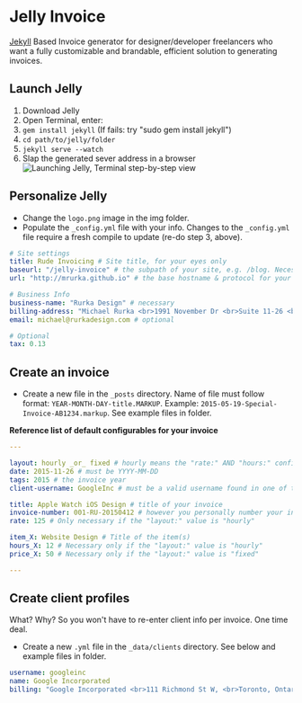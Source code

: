 # Jelly Invoice

<a href="http://jekyllrb.com/" target="_blank">Jekyll</a> Based Invoice generator for designer/developer freelancers who want a fully customizable and brandable, efficient solution to generating invoices.


## Launch Jelly
1. Download Jelly
2. Open Terminal, enter: 
3. `gem install jekyll` (If fails: try "sudo gem install jekyll")
4. `cd path/to/jelly/folder`
5. `jekyll serve --watch`
6. Slap the generated sever address in a browser
![Launching Jelly, Terminal step-by-step view](https://raw.githubusercontent.com/MRurka/jelly-invoice/gh-pages/img/terminal-example.jpg)


## Personalize Jelly
- Change the `logo.png` image in the img folder. 
- Populate the `_config.yml` file with your info. Changes to the `_config.yml` file require a fresh compile to update (re-do step 3, above).
``` yaml
# Site settings
title: Rude Invoicing # Site title, for your eyes only
baseurl: "/jelly-invoice" # the subpath of your site, e.g. /blog. Necessary if hosting it online.
url: "http://mrurka.github.io" # the base hostname & protocol for your site. Necessary if hosting it online. 

# Business Info
business-name: "Rurka Design" # necessary
billing-address: "Michael Rurka <br>1991 November Dr <br>Suite 11-26 <br>Canada, NB <br>BN: RUD3-551991" #necessary
email: michael@rurkadesign.com # optional

# Optional
tax: 0.13
```


## Create an invoice
- Create a new file in the `_posts` directory. Name of file must follow format: `YEAR-MONTH-DAY-title.MARKUP`. Example: `2015-05-19-Special-Invoice-AB1234.markup`. See example files in folder.

**Reference list of default configurables for your invoice**
``` yaml
---

layout: hourly _or_ fixed # hourly means the "rate:" AND "hours:" configurables will need values. See them just below.
date: 2015-11-26 # must be YYYY-MM-DD
tags: 2015 # the invoice year
client-username: GoogleInc # must be a valid username found in one of the client profiles. See next section (Create client profiles).

title: Apple Watch iOS Design # title of your invoice
invoice-number: 001-RU-20150412 # however you personally number your invoices.
rate: 125 # Only necessary if the "layout:" value is "hourly" 

item_X: Website Design # Title of the item(s)
hours_X: 12 # Necessary only if the "layout:" value is "hourly"
price_X: 50 # Necessary only if the "layout:" value is "fixed"

---
```

## Create client profiles
What? Why? So you won't have to re-enter client info per invoice. One time deal.
- Create a new `.yml` file in the `_data/clients` directory. See below and example files in folder.
``` yaml
username: googleinc
name: Google Incorporated
billing: "Google Incorporated <br>111 Richmond St W, <br>Toronto, Ontario, <br>Canada, M5H 2G4"
```
